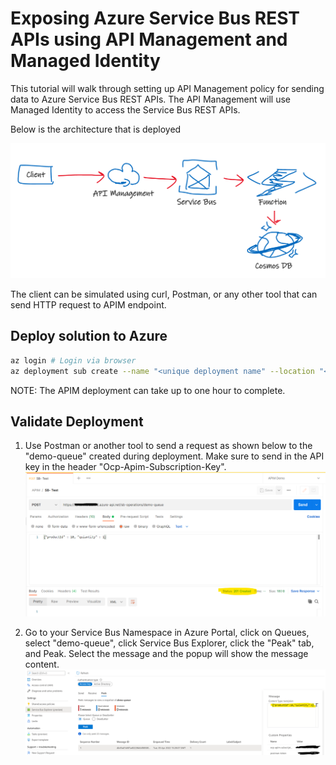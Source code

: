# Exposing Azure Service Bus REST APIs using API Management and Managed Identity

This tutorial will walk through setting up API Management policy for sending data to Azure Service Bus REST APIs. The API Management will use Managed Identity to access the Service Bus REST APIs.

Below is the architecture that is deployed

![Integration Architecture](media/s8.png)

The client can be simulated using curl, Postman, or any other tool that can send HTTP request to APIM endpoint.

## Deploy solution to Azure

```bash
az login # Login via browser
az deployment sub create --name "<unique deployment name" --location "<Your Chosen Location>" --template-file infra/main.bicep --parameters name="<Name suffix for resources>" publisherEmail="<Published Email for APIM>" publisherName="<Publisher Name for APIM>" 
```

NOTE: The APIM deployment can take up to one hour to complete.

## Validate Deployment
1. Use Postman or another tool to send a request as shown below to the "demo-queue" created during deployment. Make sure to send in the API key in the header "Ocp-Apim-Subscription-Key".
    ![Test API](media/s6.png)

1. Go to your Service Bus Namespace in Azure Portal, click on Queues, select "demo-queue", click Service Bus Explorer, click the "Peak" tab, and Peak. Select the message and the popup will show the message content.
    ![Peak](media/s7.png)
